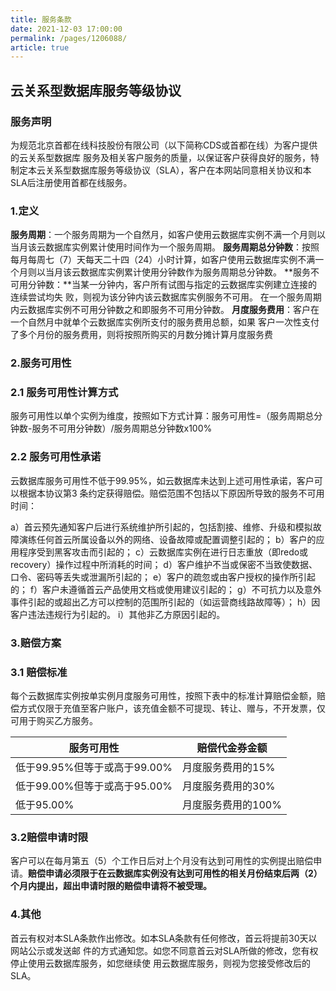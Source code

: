 ```yaml
---
title: 服务条款
date: 2021-12-03 17:00:00
permalink: /pages/1206088/
article: true
---
```



## 云关系型数据库服务等级协议

### 服务声明

为规范北京⾸都在线科技股份有限公司（以下简称CDS或⾸都在线）为客户提供的云关系型数据库 服务及相关客户服务的质量，以保证客户获得良好的服务，特制定本云关系型数据库服务等级协议（SLA），客户在本⽹站同意相关协议和本SLA后注册使⽤⾸都在线服务。

### 1.定义

**服务周期**：⼀个服务周期为⼀个⾃然⽉，如客户使⽤云数据库实例不满⼀个⽉则以当⽉该云数据库实例累计使⽤时间作为⼀个服务周期。
**服务周期总分钟数**：按照每⽉每周七（7）天每天⼆⼗四（24）⼩时计算，如客户使⽤云数据库实例不满⼀个⽉则以当⽉该云数据库实例累计使⽤分钟数作为服务周期总分钟数。
**服务不可⽤分钟数：**当某⼀分钟内，客户所有试图与指定的云数据库实例建⽴连接的连续尝试均失 败，则视为该分钟内该云数据库实例服务不可⽤。 在⼀个服务周期内云数据库实例不可⽤分钟数之和即服务不可⽤分钟数。
**⽉度服务费⽤**：客户在⼀个⾃然⽉中就单个云数据库实例所⽀付的服务费⽤总额，如果 客户⼀次性⽀付了多个⽉份的服务费⽤，则将按照所购买的⽉数分摊计算⽉度服务费

### 2.服务可⽤性

### 2.1 服务可⽤性计算⽅式

服务可⽤性以单个实例为维度，按照如下⽅式计算：服务可⽤性=（服务周期总分钟数-服务不可⽤分钟数）/服务周期总分钟数x100%

### 2.2 服务可⽤性承诺

云数据库服务可⽤性不低于99.95%，如云数据库未达到上述可⽤性承诺，客户可以根据本协议第3 条约定获得赔偿。赔偿范围不包括以下原因所导致的服务不可⽤时间：

a）⾸云预先通知客户后进⾏系统维护所引起的，包括割接、维修、升级和模拟故障演练任何⾸云所属设备以外的⽹络、设备故障或配置调整引起的；
b）客户的应⽤程序受到⿊客攻击⽽引起的；
c）云数据库实例在进⾏⽇志重放（即redo或recovery）操作过程中所消耗的时间；
d）客户维护不当或保密不当致使数据、⼝令、密码等丢失或泄漏所引起的；
e）客户的疏忽或由客户授权的操作所引起的；
f）客户未遵循⾸云产品使⽤⽂档或使⽤建议引起的；
g）不可抗⼒以及意外事件引起的或超出⼄⽅可以控制的范围所引起的（如运营商线路故障等）；
h）因客户违法违规⾏为引起的。
i）其他非乙方原因引起的。

### 3.赔偿方案

### 3.1 赔偿标准

每个云数据库实例按单实例⽉度服务可⽤性，按照下表中的标准计算赔偿⾦额，赔偿⽅式仅限于充值至客户账户，该充值金额不可提现、转让、赠与，不开发票，仅可用于购买乙方服务。

| 服务可用性                   | 赔偿代金券金额     |
| ---------------------------- | ------------------ |
| 低于99.95%但等于或⾼于99.00% | ⽉度服务费⽤的15%  |
| 低于99.00%但等于或⾼于95.00% | ⽉度服务费⽤的30%  |
| 低于95.00%                   | ⽉度服务费⽤的100% |

### 3.2赔偿申请时限

客户可以在每⽉第五（5）个⼯作⽇后对上个⽉没有达到可⽤性的实例提出赔偿申请。**赔偿申请必须限于在云数据库实例没有达到可⽤性的相关⽉份结束后两（2）个⽉内提出，超出申请时限的赔偿申请将不被受理。**

### 4.其他

⾸云有权对本SLA条款作出修改。如本SLA条款有任何修改，⾸云将提前30天以⽹站公示或发送邮 件的⽅式通知您。如您不同意⾸云对SLA所做的修改，您有权停⽌使⽤云数据库服务，如您继续使 ⽤云数据库服务，则视为您接受修改后的SLA。
